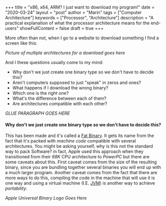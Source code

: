 
+++
title = "x86, x64, ARM? I just want to download my program!"
date = "2020-03-24"
layout = "post"
author = "Marín"
tags = ["Computer Architecture"]
keywords = ["Processor", "Architecture"]
description = "A practical explanation of what the processor architecture means for the end-users"
showFullContent = false
draft = true
+++

More often than not, when I go to a website to download something I find a screen like this:

_Picture of multiple architectures for a download goes here_

And I these questions usually come to my mind: 

- Why don't we just create one binary type so we don't have to decide this?
- Aren't computers supposed to just "speak" in zeros and ones?
- What happens if I download the wrong binary? 
- Which one is the right one?
- What's the difference between each of them?
- Are architectures compatible with each other?

_GLUE PARAGRAPH GOES HERE_

#### Why don't we just create one binary type so we don't have to decide this?

This has been made and it's called a [Fat Binary](). It gets its name from the fact that it's packed with _machine code_ compatible with several architectures. You might be asking yourself, why is this not the standard way to pack Software? in fact, Apple used this approach when they transitioned from their *68K* CPU architecture to *PowerPC* but there are some caveats about this. First caveat comes from the size of the resulting binary, since you are bundling together several binaries you will end up with a much larger program. Another caveat comes from the fact that there are more ways to do this, compiling the code in the machine that will use it is one way and using a virtual machine (I.E. [JVM]()) is another way to achieve *_portability_*.

_Apple Universal Binary Logo Goes Here_